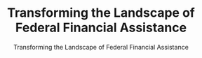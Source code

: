 ---
layout: resources-landing
title: "Transforming the Landscape of Federal Financial Assistance"
subtitle: "Transforming the Landscape of Federal Financial Assistance"
external_link: https://obamawhitehouse.archives.gov/blog/2014/12/18/transforming-landscape-federal-financial-assistance
filters: federal-financial-assistance uniform-guidance-2-cfr-200 article white-house 2014
fiscal_year: 2014
---